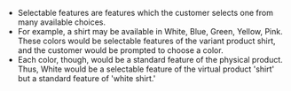 - Selectable features are features which the customer selects one from many available choices.
- For example, a shirt may be available in White, Blue, Green, Yellow, Pink.
  These colors would be selectable features of the variant product shirt, and the customer would be prompted to choose a color.
- Each color, though, would be a standard feature of the physical product.
  Thus, White would be a selectable feature of the virtual product 'shirt' but a standard feature of 'white shirt.'